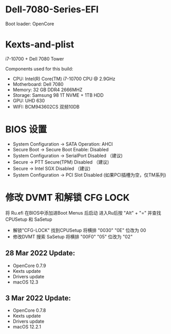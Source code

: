 # Dell-7080-Series-EFI

Boot loader: OpenCore

# Kexts-and-plist
i7-10700 + Dell 7080 Tower

Components used for this build:

- CPU: Intel(R) Core(TM) i7-10700 CPU @ 2.9GHz
- Motherboard: Dell 7080
- Memory: 32 GB DDR4 2666MHZ
- Storage: Samsung 98 1T NVME + 1TB HDD
- GPU: UHD 630
- WIFI: BCM943602CS 双频10DB

# BIOS 设置

- System Configuration → SATA Operation: AHCI
- Secure Boot → Secure Boot Enable: Disabled
- System Configuration → SerialPort Disabled （建议)
- Secure → PTT Secure(TPM) Disabled （建议)
- Secure → Intel SGX Disabled （建议)
- System Configuration → PCI Slot Disabled (如果PCI插槽为空，仅TM系列)

# 修改 DVMT 和解锁 CFG LOCK
  将 Ru.efi 在BIOS中添加进Boot Menus 后启动 进入Ru后按 "Alt" + "=" 并查找 CPUSetup 和 SaSetup

- 解锁"CFG-LOCK" 找到CPUSetup 将横排 "0030" "0E" 位改为 00
- 修改DVMT 搜索 SaSetup 将横排 "00F0" "05" 位改为 "02"

## 28 Mar 2022 Update:
- OpenCore 0.7.9
- Kexts update
- Drivers update
- macOS 12.3

## 3 Mar 2022 Update:
- OpenCore 0.7.8
- Kexts update
- Drivers update
- macOS 12.2.1